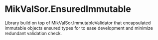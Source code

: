# MikValSor.EnsuredImmutable
Library build on top of MikValSor.ImmutableValidator that encapsulated immutable objects ensured types for to ease development and minimize redundant validation check.
